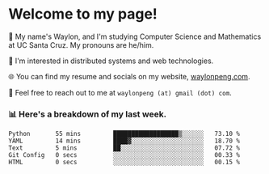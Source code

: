 # Welcome to my page! 

👋 My name's Waylon, and I'm studying Computer Science and Mathematics at UC Santa Cruz. My pronouns are he/him. 

💭 I'm interested in distributed systems and web technologies.

🌐 You can find my resume and socials on my website, [waylonpeng.com](https://www.waylonpeng.com).

📧 Feel free to reach out to me at `waylonpeng (at) gmail (dot) com`.

### 📊 Here's a breakdown of my last week.

<!--START_SECTION:waka-->

```text
Python       55 mins         ██████████████████▒░░░░░░   73.10 %
YAML         14 mins         ████▓░░░░░░░░░░░░░░░░░░░░   18.70 %
Text         5 mins          ██░░░░░░░░░░░░░░░░░░░░░░░   07.72 %
Git Config   0 secs          ░░░░░░░░░░░░░░░░░░░░░░░░░   00.33 %
HTML         0 secs          ░░░░░░░░░░░░░░░░░░░░░░░░░   00.15 %
```

<!--END_SECTION:waka-->

